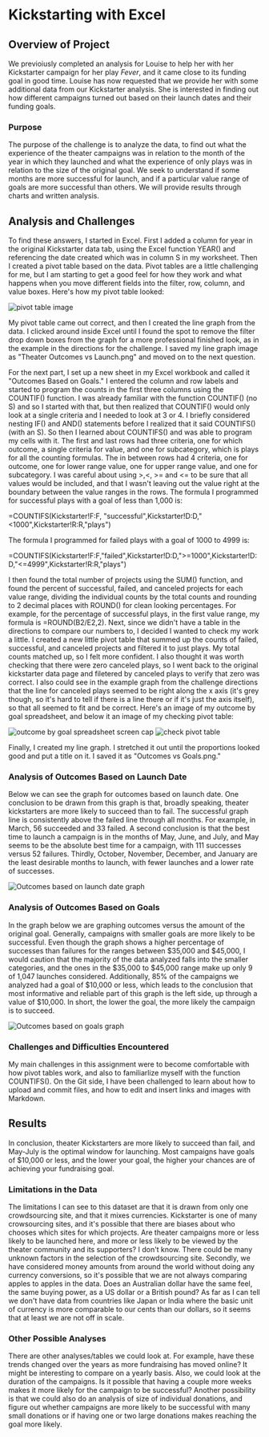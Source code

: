 # Kickstarting with Excel

## Overview of Project

We previoiusly completed an analysis for Louise to help her with her Kickstarter campaign for her play *Fever*, and it came close to its funding goal in good time.  Louise has now requested that we provide her with some additional data from our Kickstarter analysis.  She is interested in finding out how different campaigns turned out based on their launch dates and their funding goals. 

### Purpose
The purpose of the challenge is to analyze the data, to find out what the experience of the theater campaigns was in relation to the month of the year in which they launched and what the experience of only plays was in relation to the size of the original goal.  We seek to understand if some months are more successful for launch, and if a particular value range of goals are more successful than others. We will provide results through charts and written analysis.

## Analysis and Challenges
To find these answers, I started in Excel.  First I added a column for year in the original Kickstarter data tab, using the Excel function YEAR() and referencing the date created which was in column S in my worksheet. Then I created a pivot table based on the data.  Pivot tables are a little challenging for me, but I am starting to get a good feel for how they work and what happens when you move different fields into the filter, row, column, and value boxes.  Here's how my pivot table looked:

![pivot table image](https://github.com/mgsrichard/kickstarter-analysis/blob/main/Theater%20outcomes%20based%20on%20launch%20date%20pivot%20screen%20cap.png)

My pivot table came out correct, and then I created the line graph from the data.  I clicked around inside Excel until I found the spot to remove the filter drop down boxes from the graph for a more professional finished look, as in the example in the directions for the challenge.  I saved my line graph image as "Theater Outcomes vs Launch.png" and moved on to the next question. 

For the next part, I set up a new sheet in my Excel workbook and called it "Outcomes Based on Goals."  I entered the column and row labels and started to program the counts in the first three columns using the COUNTIF() function.  I was already familiar with the function COUNTIF() (no S) and so I started with that, but then realized that COUNTIF() would only look at a single criteria and I needed to look at 3 or 4.  I briefly considered nesting IF() and AND() statements before I realized that it  said COUNTIFS() (with an S).  So then I learned about COUNTIFS() and was able to program my cells with it.  The first and last rows had three criteria, one for which outcome, a single criteria for value, and one for subcategory, which is plays for all the counting formulas. The in between rows had 4 criteria, one for outcome, one for lower range value, one for upper range value, and one for subcategory.   I was careful about using >,<, >= and <= to be sure that all values would be included, and that I wasn't leaving out the value right at the boundary between the value ranges in the rows. The formula I programmed for successful plays with a goal of less than 1,000 is:

=COUNTIFS(Kickstarter!F:F, "successful",Kickstarter!D:D,"<1000",Kickstarter!R:R,"plays")

The formula I programmed for failed plays with a goal of 1000 to 4999 is:

=COUNTIFS(Kickstarter!F:F,"failed",Kickstarter!D:D,">=1000",Kickstarter!D:D,"<=4999",Kickstarter!R:R,"plays")

I then found the total number of projects using the SUM() function, and found the percent of successful, failed, and canceled projects for each value range, dividing the individual counts by the total counts and rounding to 2 decimal places with ROUND() for clean looking percentages.  For example, for the percentage of successful plays, in the first value range, my formula is =ROUND(B2/E2,2). Next, since we didn't have a table in the directions to compare our numbers to, I decided I wanted to check my work a little. I created a new little pivot table that summed up the counts of failed, successful, and canceled projects and filtered it to just plays.  My total counts matched up, so I felt more confident. I also thought it was worth checking that there were zero canceled plays, so I went back to the original kickstarter data page and filetered by canceled plays to verify that zero was correct. I also could see in the example graph from the challenge directions that the line for canceled plays seemed to be right along the x axis (it's grey though, so it's hard to tell if there is a line there or if it's just the axis itself), so that all seemed to fit and be correct.  Here's an image of my outcome by goal spreadsheet, and below it an image of my checking pivot table:

![outcome by goal spreadsheet screen cap](https://github.com/mgsrichard/kickstarter-analysis/blob/main/Outcomes%20based%20on%20goals%20spreadsheet.png)
![check pivot table](https://github.com/mgsrichard/kickstarter-analysis/blob/main/Pivot%20table%20to%20check%20count%20of%20outcomes%20based%20on%20goals%20spreadsheet%20screen%20cap.png)

Finally, I created my line graph.  I stretched it out until the proportions looked good and put a title on it.  I saved it as "Outcomes vs Goals.png."

### Analysis of Outcomes Based on Launch Date

Below we can see the graph for outcomes based on launch date.  One conclusion to be drawn from this graph is that, broadly speaking, theater kickstarters are more likely to succeed than to fail.  The successful graph line is consistently above the failed line through all months.  For example, in March, 56 succeeded and 33 failed.  A second conclusion is that the best time to launch a campaign is in the months of May, June, and July, and May seems to be the absolute best time for a campaign, with 111 successes versus 52 failures.  Thirdly, October, November, December, and January are the least desirable months to launch, with fewer launches and a lower rate of successes.  

![Outcomes based on launch date graph](https://github.com/mgsrichard/kickstarter-analysis/blob/main/Theater_Outcomes_vs_Launch.png)


### Analysis of Outcomes Based on Goals

In the graph below we are graphing outcomes versus the amount of the original goal.  Generally, campaigns with smaller goals are more likely to be successful.  Even though the graph shows a higher percentage of successes than failures for the ranges between $35,000 and $45,000,  I would caution that the majority of the data analyzed falls into the smaller categories, and the ones in the $35,000 to $45,000 range make up only 9 of 1,047 launches considered. Additionally, 85% of the campaigns we analyzed had a goal of $10,000 or less, which leads to the conclusion that most informative and reliable part of this graph is the left side, up through a value of $10,000. In short, the lower the goal, the more likely the campaign is to succeed.

![Outcomes based on goals graph](https://github.com/mgsrichard/kickstarter-analysis/blob/main/Outcomes_vs_Goals.png)

### Challenges and Difficulties Encountered

My main challenges in this assignment were to become comfortable with how pivot tables work, and also to familiarlize myself with the function COUNTIFS().  On the Git side, I have been challenged to learn about how to upload and commit files, and how to edit and insert links and images with Markdown.

## Results

In conclusion, theater Kickstarters are more likely to succeed than fail, and May-July is the optimal window for launching. Most campaigns have goals of $10,000 or less, and the lower your goal, the higher your chances are of achieving your fundraising goal.


### Limitations in the Data
The limitations I can see to this dataset are that it is drawn from only one crowdsourcing site, and that it mixes currencies.  Kickstarter is one of many crowsourcing sites, and it's possible that there are biases about who chooses which sites for which projects.  Are theater campaigns more or less likely to be launched here, and more or less likely to be viewed by the theater community and its supporters? I don't know.  There could be many unknown factors in the selection of the crowdsourcing site.  Secondly, we have considered money amounts from around the world without doing any currency conversions, so it's possible that we are not always comparing apples to apples in the data.  Does an Australian dollar have the same feel, the same buying power, as a US dollar or a British pound?  As far as I can tell we don't have data from countries like Japan or India where the basic unit of currency is more comparable to our cents than our dollars, so it seems that at least we are not off in scale.  


### Other Possible Analyses
There are other analyses/tables we could look at.  For example, have these trends changed over the years as more fundraising has moved online? It might be interesting to compare on a yearly basis.  Also, we could look at the duration of the campaigns.  Is it possible that having a couple more weeks makes it more likely for the campaign to be successful?  Another possibility is that we could also do an analysis of size of individual donations, and figure out whether campaigns are more likely to be successful with many small donations or if having one or two large donations makes reaching the goal more likely.  

